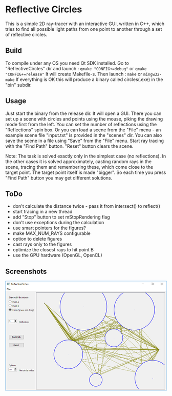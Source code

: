 Reflective Circles
==================

This is a simple 2D ray-tracer with an interactive GUI, written in C++, which
tries to find all possible light paths from one point to another through a set
of reflective circles.


Build
-----
To compile under any OS you need Qt SDK installed. Go to "ReflectiveCircles" dir
and launch :
`qmake "CONFIG+=debug"` or `qmake "CONFIG+=release"`
It will create Makefile-s. Then launch :
`make` or `mingw32-make`
If everything is OK this will produce a binary called circles(.exe) in the
"bin" subdir.


Usage
-----
Just start the binary from the release dir. It will open a GUI. There you
can set up a scene with circles and points using the mouse, piking the drawing
mode first from the left. You can set the number of reflections using the 
"Reflections" spin box. Or you can load a scene from the "File" menu - an
example scene file "input.txt" is provided in the "scenes" dir. You can also
save the scene in a file using "Save" from the "File" menu. Start ray tracing
with the "Find Path" button. "Reset" button clears the scene.

Note: The task is solved exactly only in the simplest case (no reflections). In
the other cases it is solved approximately, casting random rays in the scene,
tracing them and remembering these, which come close to the target point. The
target point itself is made "bigger". So each time you press "Find Path" button
you may get different solutions.


ToDo
----
- don't calculate the distance twice - pass it from intersect() to reflect()
- start tracing in a new thread
- add "Stop" button to set mStopRendering flag
- don't use exceptions during the calculation
- use smart pointers for the figures?
- make MAX_NUM_RAYS configurable
- option to delete figures
- cast rays only to the figures
- optimize the closest rays to hit point B
- use the GPU hardware (OpenGL, OpenCL)


Screenshots
-----------

![screenshot](https://github.com/akirov/ReflectiveCircles/raw/master/screenshot1.jpg)
